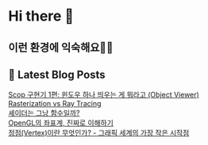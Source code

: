 # Hi there 👋

## 이런 환경에 익숙해요✍🏼

## 📕 Latest Blog Posts

<a href=https://onepaperhoon.tistory.com/7>Scop 구현기 1편: 윈도우 하나 띄우는 게 뭐라고 (Object Viewer)</a></br><a href=https://onepaperhoon.tistory.com/6>Rasterization vs Ray Tracing</a></br><a href=https://onepaperhoon.tistory.com/5>셰이더는 그낭 함수일까?</a></br><a href=https://onepaperhoon.tistory.com/4>OpenGL의 좌표계, 진짜로 이해하기</a></br><a href=https://onepaperhoon.tistory.com/3>정점(Vertex)이란 무엇인가? - 그래픽 세계의 가장 작은 시작점</a></br>
